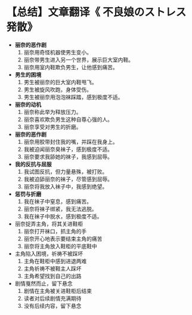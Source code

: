 # 【总结】文章翻译《 不良娘のストレス発散》

-   **丽奈的恶作剧**
    1.  丽奈用奇怪机器使男生变小。
    2.  丽奈带男生进入另一个世界，展示巨大室内鞋。
    3.  丽奈用室内鞋欺负男生，让他感到痛苦。
-   **男生的困境**
    1.  男生被丽奈的巨大室内鞋甩飞。
    2.  男生被旋风吹跑，身体受伤。
    3.  男生被丽奈用泡泡袜踩踏，感到极度不适。
-   **丽奈的动机**
    1.  丽奈称此举为释放压力。
    2.  丽奈喜欢欺负男生这种自尊心强的人。
    3.  丽奈享受对男生的折磨。
-   **丽奈的恶作剧**
    1.  丽奈用胶带封住我的嘴，并踩在我身上。
    2.  我被迫闻丽奈臭袜子，感到极度不适。
    3.  丽奈要求我舔她的袜子，我感到屈辱。
-   **我的反抗与屈服**
    1.  我试图反抗，但力量悬殊，被打败。
    2.  我被迫舔丽奈的袜子，尽管感到屈辱。
    3.  丽奈将我放入袜子中，我感到绝望。
-   **惩罚与折磨**
    1.  我在袜子中窒息，感到痛苦。
    2.  丽奈将袜子绑紧，我无法逃脱。
    3.  我在袜子中脱水，感到极度不适。
-   丽奈捉弄主角，将其关进鞋柜
    1.  丽奈打开袜口，抓主角的手
    2.  丽奈开心地表示要结束主角的痛苦
    3.  丽奈将主角放入鞋柜的平底鞋中
-   主角陷入困境，祈祷不被踩坏
    1.  主角在鞋柜中感到进退两难
    2.  主角祈祷不被鞋主人踩坏
    3.  主角希望找到自己的出路
-   剧情戛然而止，留下悬念
    1.  剧情在主角被关进鞋柜后结束
    2.  读者对后续剧情充满期待
    3.  没有后续内容，留下悬念